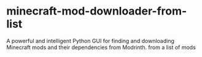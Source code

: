 # minecraft-mod-downloader-from-list
 A powerful and intelligent Python GUI for finding and downloading Minecraft mods and their dependencies from Modrinth. from a list of mods
